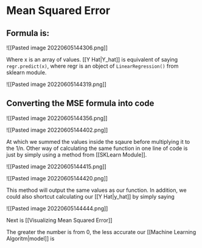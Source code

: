 # Mean Squared Error
  
## Formula is:
![[Pasted image 20220605144306.png]]

Where x is an array of values. [[Y Hat|Y_hat]] is equivalent of saying `regr.predict(x)`, where regr is an object of `LinearRegression()` from sklearn module.

![[Pasted image 20220605144319.png]]

## Converting the MSE formula into code
![[Pasted image 20220605144356.png]]

![[Pasted image 20220605144402.png]]

At which we summed the values inside the sqaure before multiplying it to the 1/n. Other way of calculating the same function in one line of code is just by simply using a method from [[SKLearn Module]]. 

![[Pasted image 20220605144415.png]]

![[Pasted image 20220605144420.png]]

This method will output the same values as our function. In addition, we could also shortcut calculating our [[Y Hat|y_hat]] by simply saying

![[Pasted image 20220605144444.png]]

Next is [[Visualizing Mean Squared Error]]


The greater the number is from 0, the less accurate our [[Machine Learning Algoritm|model]] is

